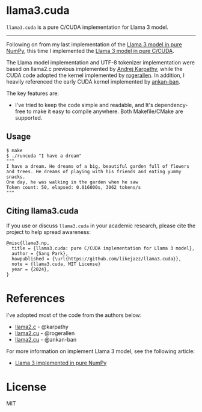 # llama3.cuda

`llama3.cuda` is a pure C/CUDA implementation for Llama 3 model.

---
Following on from my last implementation of the [Llama 3 model in pure NumPy](https://github.com/likejazz/llama3.np), this time I implemented the [Llama 3 model in pure C/CUDA](https://github.com/likejazz/llama3.cuda).

The Llama model implementation and UTF-8 tokenizer implementation were based on llama2.c previous implemented by [Andrej Karpathy](https://github.com/karpathy/llama2.c), while the CUDA code adopted the kernel implemented by [rogerallen](https://github.com/rogerallen/llama2.cu). In addition, I heavily referenced the early CUDA kernel implemented by [ankan-ban](https://github.com/ankan-ban/llama2.cu).

The key features are:
- I've tried to keep the code simple and readable, and It's dependency-free to make it easy to compile anywhere. Both Makefile/CMake are supported.

## Usage

```shell
$ make
$ ./runcuda "I have a dream"
"""
I have a dream. He dreams of a big, beautiful garden full of flowers and trees. He dreams of playing with his friends and eating yummy snacks.
One day, he was walking in the garden when he saw
Token count: 50, elapsed: 0.016000s, 3062 tokens/s
"""
```

## Citing llama3.cuda

If you use or discuss `llama3.cuda` in your academic research, please cite the project to help spread awareness:

```
@misc{llama3.np,
  title = {llama3.cuda: pure C/CUDA implementation for Llama 3 model},
  author = {Sang Park}, 
  howpublished = {\url{https://github.com/likejazz/llama3.cuda}},
  note = {llama3.cuda, MIT License}
  year = {2024},
}
```

# References
I've adopted most of the code from the authors below:
- [llama2.c](https://github.com/karpathy/llama2.c) - @karpathy
- [llama2.cu](https://github.com/rogerallen/llama2.cu) - @rogerallen
- [llama2.cu](https://github.com/ankan-ban/llama2.cu) - @ankan-ban

For more information on implement Llama 3 model, see the following article:
- [Llama 3 implemented in pure NumPy](https://docs.likejazz.com/llama3.np/)

# License
MIT
